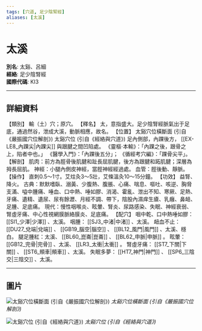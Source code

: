 ```yaml
---
tags: [穴道, 足少陰腎經]
aliases: [太溪]
---
```


# 太溪

**別名**: 太谿、呂細  
**經絡**: 足少陰腎經  
**國際代碼**: KI3  

---

## 詳細資料
【類別】
輸（土）穴；原穴。
【釋名】
太，意指盛大。足少陰腎經脈氣出于足底，通過然谷，泄成大溪，動脈相應，故名。
【位置】
太谿穴位橫斷面 (引自《嚴振國穴位解剖》)
太谿穴位 (引自《經絡與穴道》)
足內側部，內踝後方， [[EX-LE8_內踝尖|內踝尖]] 與跟腱之間凹陷處。
《靈樞‧本輸》：「內踝之後，跟骨之上，陷者中也。」
《醫學入門》：「內踝後五分」；
《循經考穴編》：「踝骨尖平」。
【解剖】
肌肉：前方為脛骨後肌腱和趾長屈肌腱，後方為跟腱和跖肌腱；深層為拇長屈肌。
神經：小腿內側皮神經，當脛神經經過處。
血管：脛後動、靜脈。
【操作】
直刺0.5～1寸。艾炷灸3～5壯，艾條溫灸10～15分鐘。
【功效】
益腎、降火。
古典：默默嗜臥、溺黃、少腹熱、腹脹、心痛、喘息、嘔吐、咳逆、胸脅支滿、嗌中腫痛、唾血、口中熱、唾如膠、消渴、霍亂、泄出不知、寒厥、足熱、牙痛、遺精、遺尿、尿有餘瀝、月經不調、帶下，陰股內濕痒生瘡、乳癰、鼻衄、足腫、足底痛。
現代：慢性咽喉炎、眩暈、腎炎、尿路感染、失眠、神經衰弱、腎虛牙痛、中心性視網膜脈絡膜炎、足底痛。
【配穴】
咽中乾、口中熱唾如膠： [[SI1_少澤|少澤]] 、太溪。
咽腫： [[SJ3_中渚|中渚]] 、太溪。
衄血不止： [[DU27_兌端|兌端]] 、 [[GB19_腦空|腦空]] 、 [[BL12_風門|風門]] 、太溪、穩白。
腿足腫紅：太溪、 [[BL60_崑崙|崑崙]] 、 [[BL62_申脈|申脈]] 。
眩暈： [[GB12_完骨|完骨]] 、太溪、 [[LR3_太衝|太衝]] 。
腎虛牙痛： [[ST7_下關|下關]] 、 [[ST6_頰車|頰車]] 、太溪。
失眠多夢： [[HT7_神門|神門]] 、 [[SP6_三陰交|三陰交]] 、太溪。

---

## 圖片
![太谿穴位橫斷面 (引自《嚴振國穴位解剖》)](https://yibian.hopto.org/pic/acu/norm/08/taixi(yen).jpg)
_太谿穴位橫斷面 (引自《嚴振國穴位解剖》)_

![太谿穴位 (引自《經絡與穴道》)](https://yibian.hopto.org/pic/acu/norm/08/taixi(j&a).jpg)
_太谿穴位 (引自《經絡與穴道》)_


